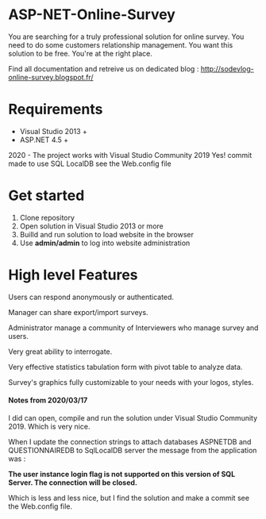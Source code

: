 # ASP-NET-Online-Survey
You are searching for a truly professional solution for online survey. You need to do some customers relationship management. You want this solution to be free. You're at the right place.

Find all documentation and retreive us on dedicated blog : http://sodevlog-online-survey.blogspot.fr/

# Requirements
* Visual Studio 2013 +
* ASP.NET 4.5 +

2020 - The project works with Visual Studio Community 2019 Yes!
commit made to use SQL LocalDB see the Web.config file

# Get started
1. Clone repository
1. Open solution in Visual Studio 2013 or more
1. Builld and run solution to load website in the browser
1. Use **admin/admin** to log into website administration

# High level Features
Users can respond anonymously or authenticated.

Manager can share export/import surveys.

Administrator manage a community of Interviewers who manage survey and users.

Very great ability to interrogate.

Very effective statistics tabulation form with pivot table to analyze data.

Survey's graphics fully customizable to your needs with your logos, styles.

#### Notes from 2020/03/17
I did can open, compile and run the solution under Visual Studio Community 2019.
Which is very nice.

When I update the connection strings to attach databases ASPNETDB and QUESTIONNAIREDB 
to SqlLocalDB server the message from the application was :

**The user instance login flag is not supported on this version of SQL Server. The connection will be closed.**

Which is less and less nice, but I find the solution and make a commit see the Web.config file.
